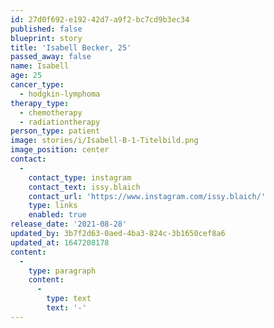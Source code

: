 ```yaml
---
id: 27d0f692-e192-42d7-a9f2-bc7cd9b3ec34
published: false
blueprint: story
title: 'Isabell Becker, 25'
passed_away: false
name: Isabell
age: 25
cancer_type:
  - hodgkin-lymphoma
therapy_type:
  - chemotherapy
  - radiationtherapy
person_type: patient
image: stories/i/Isabell-B-1-Titelbild.png
image_position: center
contact:
  -
    contact_type: instagram
    contact_text: issy.blaich
    contact_url: 'https://www.instagram.com/issy.blaich/'
    type: links
    enabled: true
release_date: '2021-08-28'
updated_by: 3b7f2d63-0aed-4ba3-824c-3b1650cef8a6
updated_at: 1647208178
content:
  -
    type: paragraph
    content:
      -
        type: text
        text: '-'
---
```

